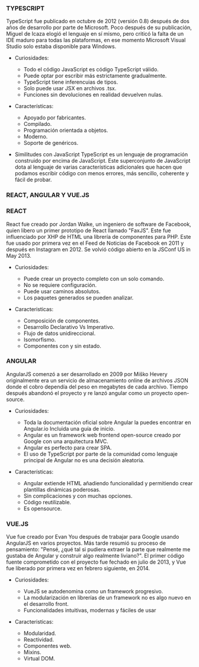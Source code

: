 ### TYPESCRIPT
TypeScript fue publicado en octubre de 2012 (versión 0.8) después de dos años de desarrollo por parte de Microsoft. Poco después de su publicación, Miguel de Icaza elogió el lenguaje en sí mismo, pero criticó la falta de un IDE maduro para todas las plataformas, en ese momento Microsoft Visual Studio solo estaba disponible para Windows.

* Curiosidades:
  * Todo el código JavaScript es código TypeScript válido.
  * Puede optar por escribir más estrictamente gradualmente.
  * TypeScript tiene inferencuias de tipos.
  * Solo puede usar JSX en archivos .tsx.
  * Funciones sin devoluciones en realidad devuelven nulas.

* Características:
  * Apoyado por fabricantes.
  * Compilado.
  * Programación orientada a objetos.
  * Moderno.
  * Soporte de genéricos.

* Similitudes con JavaScript
TypeScript es un lenguaje de programación construido por encima de JavaScript. Este superconjunto de JavaScript dota al lenguaje de varias características adicionales que hacen que podamos escribir código con menos errores, más sencillo, coherente y fácil de probar.

### REACT, ANGULAR Y VUE.JS





### REACT
React fue creado por Jordan Walke, un ingeniero de software de Facebook, quien libero un primer prototipo de React llamado "FaxJS". Este fue influenciado por XHP de HTML una librería de componentes para PHP. Este fue usado por primera vez en el Feed de Noticias de Facebook en 2011 y después en Instagram en 2012. Se volvió código abierto en la JSConf US in May 2013.

* Curiosidades:
  * Puede crear un proyecto completo con un solo comando.
  * No se requiere configuración.
  * Puede usar caminos absolutos.
  * Los paquetes generados se pueden analizar.

* Caracteristicas:
  * Composición de componentes.
  * Desarrollo Declarativo Vs Imperativo.
  * Flujo de datos unidireccional.
  * Isomorfismo.
  * Componentes con y sin estado.

### ANGULAR
AngularJS comenzó a ser desarrollado en 2009 por Miško Hevery originalmente era un servicio de almacenamiento online de archivos JSON donde el cobro dependía del peso en megabytes de cada archivo. Tiempo después abandonó el proyecto y re lanzó angular como un proyecto open-source.

* Curiosidades:
  * Toda la documentación oficial sobre Angular la puedes encontrar en Angular.io Incluida una guía de inicio.
  * Angular es un framework web frontend open-source creado por Google con una arquitectura MVC.
  * Angular es perfecto para crear SPA.
  * El uso de TypeScript por parte de la comunidad como lenguaje principal de Angular no es una decisión aleatoria.

* Características:
  * Angular extiende HTML añadiendo funcionalidad y permitiendo crear plantillas dinámicas poderosas.
  * Sin complicaciones y con muchas opciones.
  *  Código reutilizable.
  *  Es opensource.

### VUE.JS
Vue fue creado por Evan You después de trabajar para Google usando AngularJS en varios proyectos. Más tarde resumió su proceso de pensamiento: "Pensé, ¿qué tal si pudiera extraer la parte que realmente me gustaba de Angular y construir algo realmente liviano?". El primer código fuente comprometido con el proyecto fue fechado en julio de 2013, y Vue fue liberado por primera vez en febrero siguiente, en 2014.

* Curiosidades:
  * VueJS se autodenomina como un framework progresivo.
  * La modularización en librerías de un framework no es algo nuevo en el desarrollo front.
  * Funcionalidades intuitivas, modernas y fáciles de usar

* Caracteristicas:
  * Modularidad.
  * Reactividad.
  * Componentes web.
  * Mixins.
  * Virtual DOM.

